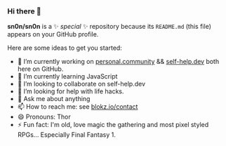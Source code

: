 ### Hi there 👋


**sn0n/sn0n** is a ✨ _special_ ✨ repository because its `README.md` (this file) appears on your GitHub profile.

Here are some ideas to get you started:

- 🔭 I’m currently working on [personal.community](https://personal.community) && [self-help.dev](https://self-help.dev) both here on GitHub.
- 🌱 I’m currently learning JavaScript
- 👯 I’m looking to collaborate on self-help.dev
- 🤔 I’m looking for help with life hacks.
- 💬 Ask me about anything
- 📫 How to reach me: see [blokz.io/contact](https://blokz.io/contact/)
- 😄 Pronouns: Thor
- ⚡ Fun fact: I'm old, love magic the gathering and most pixel styled RPGs... Especially Final Fantasy 1.


